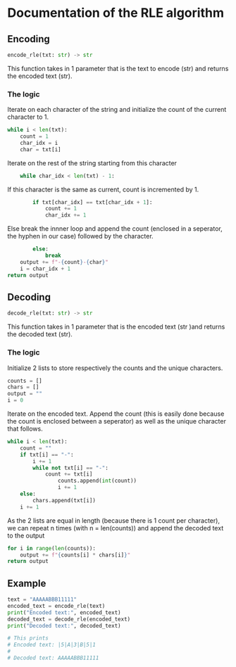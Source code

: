 # Documentation of the RLE algorithm

## Encoding
```py
encode_rle(txt: str) -> str
```

This function takes in 1 parameter  that is the text to encode (str) and returns the encoded text (str).

### The logic
Iterate on each character of the string and initialize the count of the current character to 1. 

```py
while i < len(txt):
    count = 1
    char_idx = i
    char = txt[i]
```

Iterate on the rest of the string starting from this character

```py
    while char_idx < len(txt) - 1:
```

If this character is the same as current, count is incremented by 1.

```py
        if txt[char_idx] == txt[char_idx + 1]:
            count += 1
            char_idx += 1
```

Else break the innner loop and append the count (enclosed in a seperator, the hyphen in our case) followed by the character.

```py
        else:
            break
    output += f"-{count}-{char}"
    i = char_idx + 1
return output
```

## Decoding
```py
decode_rle(txt: str) -> str
```

This function takes in 1 parameter that is the encoded text (str )and returns the decoded text (str).

### The logic

Initialize 2 lists to store respectively the counts and the unique characters.

```py
counts = []
chars = []
output = ""
i = 0
```

Iterate on the encoded text. Append the count (this is easily done because the count is enclosed between a seperator) as well as the unique character that follows.

```py
while i < len(txt):
    count = ""
    if txt[i] == "-":
        i += 1
        while not txt[i] == "-":
            count += txt[i]
                counts.append(int(count))
                i += 1
    else:
        chars.append(txt[i])
    i += 1
```

As the 2 lists are equal in length (because there is 1 count per character), we can repeat n times (with n = len(counts)) and append the decoded text to the output

```py
for i in range(len(counts)):
    output += f"{counts[i] * chars[i]}"
return output
```

## Example
```py
text = "AAAAABBB11111"
encoded_text = encode_rle(text)
print("Encoded text:", encoded_text)
decoded_text = decode_rle(encoded_text)
print("Decoded text:", decoded_text)

# This prints
# Encoded text: |5|A|3|B|5|1
#
# Decoded text: AAAAABBB11111
```